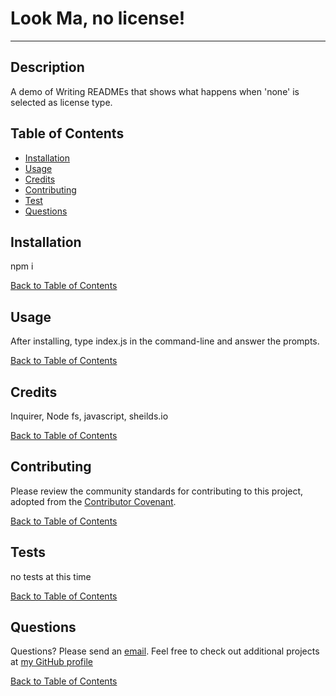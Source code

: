 # Look Ma, no license!

   ---------------------------- 

   

  ## Description

  A demo of Writing READMEs that shows what happens when 'none' is selected as license type.
  
  ## Table of Contents
  
  - [Installation](#Installation)
  - [Usage](#Usage)
  - [Credits](#Credits)
  - [Contributing](#Contributing)
  - [Test](#Tests)
  - [Questions](#Questions)
   
  
  ## Installation

  npm i

  [Back to Table of Contents](#table-of-contents)
  
  ## Usage

  After installing, type index.js in the command-line and answer the prompts.

  [Back to Table of Contents](#table-of-contents)
  
  ## Credits

  Inquirer, Node fs, javascript, sheilds.io

  [Back to Table of Contents](#table-of-contents)
  
  ## Contributing
  
  Please review the community standards for contributing to this project, adopted from the [Contributor Covenant](https://www.contributor-covenant.org/).

  [Back to Table of Contents](#table-of-contents)
  
  ## Tests

  no tests at this time

  [Back to Table of Contents](#table-of-contents)
  
  ## Questions
  
  Questions? Please send an [email](jennifer.nelson242@gmail.com). Feel free to check out additional projects at [my GitHub profile](https://github.com/jnel-221)

  [Back to Table of Contents](#table-of-contents)
  
   

   